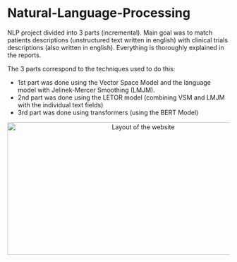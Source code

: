 # Natural-Language-Processing
NLP project divided into 3 parts (incremental). Main goal was to match patients descriptions (unstructured text written in english) with clinical trials descriptions (also written in english). Everything is thoroughly explained in the reports.

The 3 parts correspond to the techniques used to do this:
- 1st part was done using the Vector Space Model and the language model with Jelinek-Mercer Smoothing (LMJM).
- 2nd part was done using the LETOR model (combining VSM and LMJM with the individual text fields)
- 3rd part was done using transformers (using the BERT Model)

<p align="center">
       <img src="https://i.imgur.com/GElcPJq.jpeg" width="600" height="300" alt="Layout of the website">
</p>
